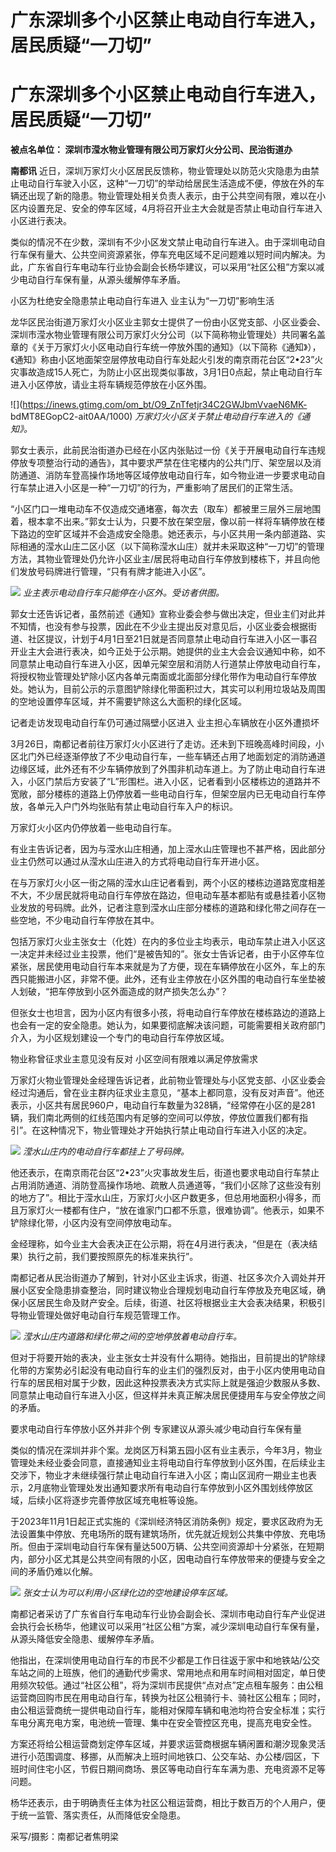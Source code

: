 # 广东深圳多个小区禁止电动自行车进入，居民质疑“一刀切”

# 广东深圳多个小区禁止电动自行车进入，居民质疑“一刀切”

**被点名单位： 深圳市滢水物业管理有限公司万家灯火分公司、民治街道办**

**南都讯**
近日，深圳万家灯火小区居民反馈称，物业管理处以防范火灾隐患为由禁止电动自行车驶入小区，这种“一刀切”的举动给居民生活造成不便，停放在外的车辆还出现了新的隐患。物业管理处相关负责人表示，由于公共空间有限，难以在小区内设置充足、安全的停车区域，4月将召开业主大会就是否禁止电动自行车进入小区进行表决。

类似的情况不在少数，深圳有不少小区发文禁止电动自行车进入。由于深圳电动自行车保有量大、公共空间资源紧张，停车充电区域不足问题难以短时间内解决。为此，广东省自行车电动车行业协会副会长杨华建议，可以采用“社区公租”方案以减少电动自行车保有量，从源头缓解停车矛盾。

小区为杜绝安全隐患禁止电动自行车进入 业主认为“一刀切”影响生活

龙华区民治街道万家灯火小区业主郭女士提供了一份由小区党支部、小区业委会、深圳市滢水物业管理有限公司万家灯火分公司（以下简称物业管理处）共同署名盖章的《关于万家灯火小区电动自行车统一停放外围的通知》（以下简称《通知》），《通知》称由小区地面架空层停放电动自行车处起火引发的南京雨花台区“2•23”火灾事故造成15人死亡，为防止小区出现类似事故，3月1日0点起，禁止电动自行车进入小区停放，请业主将车辆规范停放在小区外围。

![](https://inews.gtimg.com/om_bt/O9_ZnTfetjr34C2GWJbmVvaeN6MK-
bdMT8EGopC2-ait0AA/1000) _万家灯火小区关于禁止电动自行车进入的《通知》。_

郭女士表示，此前民治街道办已经在小区内张贴过一份《关于开展电动自行车违规停放专项整治行动的通告》，其中要求严禁在住宅楼内的公共门厅、架空层以及消防通道、消防车登高操作场地等区域停放电动自行车，如今物业进一步要求电动自行车禁止进入小区是一种“一刀切”的行为，严重影响了居民们的正常生活。

“小区门口一堆电动车不仅造成交通堵塞，每次去（取车）都被里三层外三层地围着，根本拿不出来。”郭女士认为，只要不放在架空层，像以前一样将车辆停放在楼下路边的空旷区域并不会造成安全隐患。她还表示，与小区共用一条内部道路、实际相通的滢水山庄二区小区（以下简称滢水山庄）就并未采取这种“一刀切”的管理方法，其物业管理处仍允许小区业主/居民将电动自行车停放到楼栋下，并且向他们发放号码牌进行管理，“只有有牌才能进入小区”。

![](https://inews.gtimg.com/om_bt/OLJTWhbKHYLcjF5MYe5NeFLX2SqHKVIlZR8SuTNtGIxHgAA/1000)
_业主表示电动自行车只能停在小区外。受访者供图。_

郭女士还告诉记者，虽然前述《通知》宣称业委会参与做出决定，但业主们对此并不知情，也没有参与投票，因此在不少业主提出反对意见后，小区业委会根据街道、社区提议，计划于4月1日至21日就是否同意禁止电动自行车进入小区一事召开业主大会进行表决，如今正处于公示期。她提供的业主大会会议通知中称，如不同意禁止电动自行车进入小区，因单元架空层和消防人行道禁止停放电动自行车，将授权物业管理处铲除小区内各单元南面或北面部分绿化带作为电动自行车停放处。她认为，目前公示的示意图铲除绿化带面积过大，其实可以利用垃圾站及周围的空地设置停车区域，并不需要铲除这么大面积的绿化区域。

记者走访发现电动自行车仍可通过隔壁小区进入 业主担心车辆放在小区外遭损坏

3月26日，南都记者前往万家灯火小区进行了走访。还未到下班晚高峰时间段，小区北门外已经逐渐停放了不少电动自行车，一些车辆还占用了地面划定的消防通道边缘区域，此外还有不少车辆停放到了外围非机动车道上。为了防止电动自行车进入，小区门禁后方安装了“L”形围栏。进入小区，记者看到小区楼栋边的道路并不宽敞，部分楼栋的道路上仍停放着一些电动自行车，但架空层内已无电动自行车停放，各单元入户门外均张贴有禁止电动自行车入户的标识。

万家灯火小区内仍停放着一些电动自行车。

有业主告诉记者，因为与滢水山庄相通，加上滢水山庄管理也不甚严格，因此部分业主仍然可以通过从滢水山庄进入的方式将电动自行车开进小区。

在与万家灯火小区一街之隔的滢水山庄记者看到，两个小区的楼栋边道路宽度相差不大，不少居民就将电动自行车停放在路边，但电动车基本都贴有或悬挂着小区物业发放的号码牌。此外，记者注意到滢水山庄部分楼栋的道路和绿化带之间存在一些空地，不少电动自行车停放在其中。

包括万家灯火业主张女士（化姓）在内的多位业主均表示，电动车禁止进入小区这一决定并未经过业主投票，他们“是被告知的”。张女士告诉记者，由于小区停车位紧张，居民使用电动自行车本来就是为了方便，现在车辆停放在小区外，车上的东西只能搬进小区，非常不便。此外，还有业主停放在小区外围的电动自行车坐垫被人划破，“把车停放到小区外面造成的财产损失怎么办”？

但张女士也坦言，因为小区内有很多小孩，将电动自行车停放在楼栋路边的道路上也会有一定的安全隐患。她认为，如果要彻底解决该问题，可能需要相关政府部门介入，为小区规划建设一个专门的电动自行车停放区域。

物业称曾征求业主意见没有反对 小区空间有限难以满足停放需求

万家灯火物业管理处金经理告诉记者，此前物业管理处与小区党支部、小区业委会经过沟通后，曾在业主群内征求业主意见，“基本上都同意，没有反对声音”。他还表示，小区共有居民960户，电动自行车数量为328辆，“经常停在小区的是281辆，我们南北两侧的红线范围内有足够的空间可以停放，停放位置我们都有指引”。在这种情况下，物业管理处才开始执行禁止电动自行车进入小区的决定。

![](https://inews.gtimg.com/om_bt/Okpk8jxcTTj1pineDTrjCp7fXmL9pqLSbTSV8HrO5EjnsAA/1000)
_滢水山庄内的电动自行车都挂上了号码牌。_

他还表示，在南京雨花台区“2•23”火灾事故发生后，街道也要求电动自行车禁止占用消防通道、消防登高操作场地、疏散人员通道等，“我们小区除了这些没有别的地方了”。相比于滢水山庄，万家灯火小区户数更多，但总用地面积小得多，而且万家灯火一楼都有住户，“放在谁家门口都不乐意，很难协调”。他表示，如果不铲除绿化带，小区内没有空间停放电动车。

金经理称，如今业主大会表决正在公示期，将在4月进行表决，“但是在（表决结果）执行之前，我们要按照原先的标准来执行”。

南都记者从民治街道办了解到，针对小区业主诉求，街道、社区多次介入调处并开展小区安全隐患排查整治，同时建议物业合理规划电动自行车停放及充电区域，确保小区居民生命及财产安全。后续，街道、社区将根据业主大会表决结果，积极引导物业管理处做好电动自行车规范管理工作。

![](https://inews.gtimg.com/om_bt/O6jhMC_XXYLdZXsbcGw8KpS24LqX9GwR1AeLs0x7TG8CwAA/1000)
_滢水山庄内道路和绿化带之间的空地停放着电动自行车。_

但对于将要开始的表决，业主张女士并没有什么期待。她指出，目前提出的铲除绿化带的方案势必引起没有电动自行车的业主们的强烈反对，由于小区内使用电动自行车的居民相对属于少数，因此这种投票表决方式实际上就是强迫少数服从多数、同意禁止电动自行车进入小区，但这样并未真正解决居民便捷用车与安全停放之间的矛盾。

要求电动自行车停放小区外并非个例 专家建议从源头减少电动自行车保有量

类似的情况在深圳并非个案。龙岗区万科第五园小区有业主表示，今年3月，物业管理处未经业委会同意，直接通知业主将电动自行车停放到小区外围，在后续业主交涉下，物业才未继续强行禁止电动自行车进入小区；南山区润府一期业主也表示，2月底物业管理处发出通知要求所有电动自行车停放到小区外围划线停放区域，后续小区将逐步完善停放区域充电桩等设施。

于2023年11月1日起正式实施的《深圳经济特区消防条例》规定，要求区政府为无法设置集中停放、充电场所的既有建筑场所，优先就近规划公共集中停放、充电场所。但由于深圳电动自行车保有量达500万辆、公共空间资源却十分紧张，在短期内，部分小区尤其是公共空间有限的小区，因电动自行车停放带来的便捷与安全之间的矛盾仍难以化解。

![](https://inews.gtimg.com/om_bt/OL4oaMCQZ6RcRaSVwsOkThf5rrsmGhoNysQjF80ZUXLcQAA/1000)
_张女士认为可以利用小区绿化边的空地建设停车区域。_

南都记者采访了广东省自行车电动车行业协会副会长、深圳市电动自行车产业促进会执行会长杨华，他建议可以采用“社区公租”方案，减少深圳电动自行车保有量，从源头降低安全隐患、缓解停车矛盾。

他指出，在深圳使用电动自行车的市民不少都是工作日往返于家中和地铁站/公交车站之间的上班族，他们的通勤代步需求、常用地点和用车时间相对固定，单日使用频次较低。通过“社区公租”，将为深圳市民提供“点对点”定点租车服务：由公租运营商回购市民在用电动自行车，转换为社区公租骑行卡、骑社区公租车；同时，由公租运营商统一提供电动自行车，能相对保障车辆和电池均符合安全标准；实行车电分离充电方案，电池统一管理、集中在安全管控区充电，提高充电安全性。

方案还将给公租运营商划定停车区域，并要求运营商根据车辆闲置和潮汐现象灵活进行小范围调度、移挪，从而解决上班时间地铁口、公交车站、办公楼/园区，下班时间住宅小区，节假日期间商场、景区等电动自行车车满为患、充电资源不足等问题。

杨华还表示，由于明确责任主体为社区公租运营商，相比于数百万的个人用户，便于统一监管、落实责任，从而降低安全隐患。

采写/摄影：南都记者焦明梁

